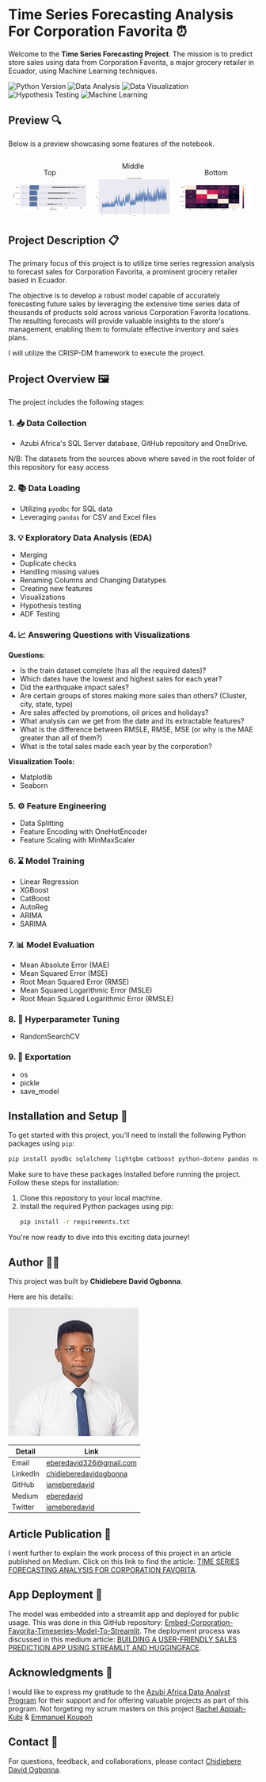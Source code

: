 # Time Series Forecasting Analysis For Corporation Favorita ⏰

Welcome to the **Time Series Forecasting Project**. The mission is to predict store sales using data from Corporation Favorita, a major grocery retailer in Ecuador, using Machine Learning techniques.

![Python Version](https://img.shields.io/badge/Python-3.11-blue)
![Data Analysis](https://img.shields.io/badge/Data-Analysis-yellow)
![Data Visualization](https://img.shields.io/badge/Data-Visualization-orange)
![Hypothesis Testing](https://img.shields.io/badge/Hypothesis-Testing-brightgreen)
![Machine Learning](https://img.shields.io/badge/Machine-Learning-blueviolet)

## Preview 🔍

Below is a preview showcasing some features of the notebook.

<div style="display: flex; align-items: center;">
    <div style="flex: 33.33%; text-align: center;">
        <p>Top</p>
        <img src="Images/Readmepics/Image1.png" alt="Top" width="90%"/>
    </div>
    <div style="flex: 33.33%; text-align: center;">
        <p>Middle</p>
        <img src="Images/Readmepics/Image2.png" alt="Middle" width="90%"/>
    </div>
    <div style="flex: 33.33%; text-align: center;">
        <p>Bottom</p>
        <img src="Images/Readmepics/Image3.png" alt="Bottom" width="90%"/>
    </div>
</div>

## Project Description 📋

The primary focus of this project is to utilize time series regression analysis to forecast sales for Corporation Favorita, a prominent grocery retailer based in Ecuador.

The objective is to develop a robust model capable of accurately forecasting future sales by leveraging the extensive time series data of thousands of products sold across various Corporation Favorita locations. The resulting forecasts will provide valuable insights to the store's management, enabling them to formulate effective inventory and sales plans.

I will utilize the CRISP-DM framework to execute the project.


## Project Overview 🖼

The project includes the following stages:

### 1. 📥 Data Collection

- Azubi Africa's SQL Server database, GitHub repository and OneDrive.

N/B: The datasets from the sources above where saved in the root folder of this repository for easy access

### 2. 📚 Data Loading

- Utilizing `pyodbc` for SQL data
- Leveraging `pandas` for CSV and Excel files

### 3. 💡 Exploratory Data Analysis (EDA)

- Merging
- Duplicate checks
- Handling missing values
- Renaming Columns and Changing Datatypes
- Creating new features
- Visualizations
- Hypothesis testing
- ADF Testing

### 4. 📈 Answering Questions with Visualizations

**Questions:**

- Is the train dataset complete (has all the required dates)?
- Which dates have the lowest and highest sales for each year?
- Did the earthquake impact sales?
- Are certain groups of stores making more sales than others? (Cluster, city, state, type)
- Are sales affected by promotions, oil prices and holidays?
- What analysis can we get from the date and its extractable features?
- What is the difference between RMSLE, RMSE, MSE (or why is the MAE greater than all of them?)
- What is the total sales made each year by the corporation?

**Visualization Tools:**

- Matplotlib
- Seaborn

### 5. ⚙️ Feature Engineering

- Data Splitting
- Feature Encoding with OneHotEncoder
- Feature Scaling with MinMaxScaler

### 6. ⌛ Model Training

- Linear Regression
- XGBoost
- CatBoost
- AutoReg
- ARIMA
- SARIMA

### 7. 📊 Model Evaluation

- Mean Absolute Error (MAE)
- Mean Squared Error (MSE)
- Root Mean Squared Error (RMSE)
- Mean Squared Logarithmic Error (MSLE)
- Root Mean Squared Logarithmic Error (RMSLE)

### 8. 🎯 Hyperparameter Tuning

- RandomSearchCV

### 9. 💭 Exportation

- os
- pickle
- save_model

## Installation and Setup 🔧

To get started with this project, you'll need to install the following Python packages using `pip`:

```bash
pip install pyodbc sqlalchemy lightgbm catboost python-dotenv pandas numpy matplotlib seaborn scipy pmdarima
```

Make sure to have these packages installed before running the project.
Follow these steps for installation:

1. Clone this repository to your local machine.
2. Install the required Python packages using pip:
   ```bash
   pip install -r requirements.txt
   ```

You're now ready to dive into this exciting data journey!

## Author 👨‍💼

This project was built by **Chidiebere David Ogbonna**.

Here are his details:

![Author](Images/Author.jpg)

| Detail | Link |
| ------ | ---- |
| Email | eberedavid326@gmail.com |
| LinkedIn | [chidieberedavidogbonna](https://www.linkedin.com/in/chidieberedavidogbonna/) |
| GitHub | [iameberedavid](https://github.com/iameberedavid) |
| Medium | [eberedavid](https://eberedavid.medium.com) |
| Twitter | [iameberedavid](https://twitter.com/iameberedavid) |

## Article Publication 📄

I went further to explain the work process of this project in an article published on Medium. Click on this link to find the article: [TIME SERIES FORECASTING ANALYSIS FOR CORPORATION FAVORITA](https://eberedavid.medium.com/time-series-forecasting-analysis-for-corporation-favorita-4e43df145e50).

## App Deployment 📲

The model was embedded into a streamlit app and deployed for public usage. This was done in this GitHub repository: [Embed-Corporation-Favorita-Timeseries-Model-To-Streamlit](https://github.com/iameberedavid/Embed-Corporation-Favorita-Timeseries-Model-To-Streamlit). The deployment process was discussed in this medium article: [BUILDING A USER-FRIENDLY SALES PREDICTION APP USING STREAMLIT AND HUGGINGFACE](https://eberedavid.medium.com/embedding-timeseries-forecasting-analysis-for-corporation-favorita-model-to-streamlit-eefe13bf8bf2).

## Acknowledgments 🙏

I would like to express my gratitude to the [Azubi Africa Data Analyst Program](https://www.azubiafrica.org/data-analytics) for their support and for offering valuable projects as part of this program. Not forgeting my scrum masters on this project [Rachel Appiah-Kubi](https://www.linkedin.com/in/racheal-appiah-kubi/) & [Emmanuel Koupoh](https://github.com/eaedk)

## Contact 📧

For questions, feedback, and collaborations, please contact [Chidiebere David Ogbonna](eberedavid326@gmail.com).
